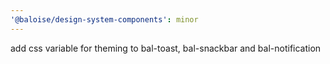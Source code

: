 ```yaml
---
'@baloise/design-system-components': minor
---
```


add css variable for theming to bal-toast, bal-snackbar and bal-notification
